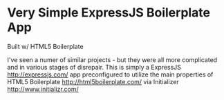 # Very Simple ExpressJS Boilerplate App 

Built w/ HTML5 Boilerplate

I've seen a numer of similar projects - but they were all more complicated and in various stages of disrepair.
This is simply a ExpressJS http://expressjs.com/ app preconfigured to utilize the main properties of HTML5 Boilerplate http://html5boilerplate.com/ via Initializer http://www.initializr.com/ 